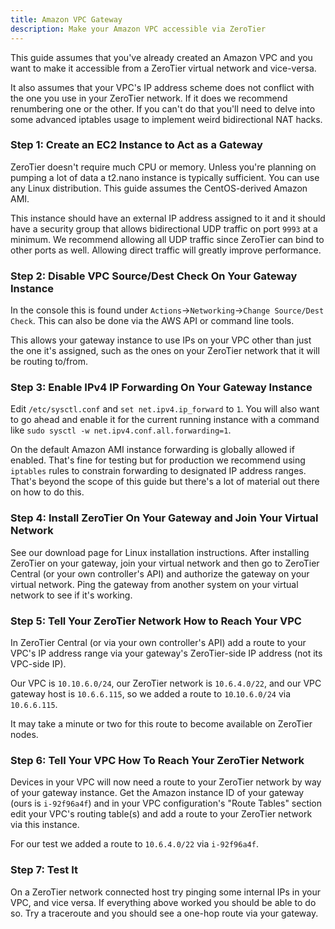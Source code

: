 ```yaml
---
title: Amazon VPC Gateway
description: Make your Amazon VPC accessible via ZeroTier
---
```


This guide assumes that you've already created an Amazon VPC and you want to make it accessible from a ZeroTier virtual network and vice-versa.

It also assumes that your VPC's IP address scheme does not conflict with the one you use in your ZeroTier network. If it does we recommend renumbering one or the other. If you can't do that you'll need to delve into some advanced iptables usage to implement weird bidirectional NAT hacks.

### Step 1: Create an EC2 Instance to Act as a Gateway

ZeroTier doesn't require much CPU or memory. Unless you're planning on pumping a lot of data a t2.nano instance is typically sufficient. You can use any Linux distribution. This guide assumes the CentOS-derived Amazon AMI.

This instance should have an external IP address assigned to it and it should have a security group that allows bidirectional UDP traffic on port `9993` at a minimum. We recommend allowing all UDP traffic since ZeroTier can bind to other ports as well. Allowing direct traffic will greatly improve performance.

### Step 2: Disable VPC Source/Dest Check On Your Gateway Instance

In the console this is found under `Actions`->`Networking`->`Change Source/Dest Check`. This can also be done via the AWS API or command line tools.

This allows your gateway instance to use IPs on your VPC other than just the one it's assigned, such as the ones on your ZeroTier network that it will be routing to/from.

### Step 3: Enable IPv4 IP Forwarding On Your Gateway Instance

Edit `/etc/sysctl.conf` and `set net.ipv4.ip_forward` to `1`. You will also want to go ahead and enable it for the current running instance with a command like `sudo sysctl -w net.ipv4.conf.all.forwarding=1`.

On the default Amazon AMI instance forwarding is globally allowed if enabled. That's fine for testing but for production we recommend using `iptables` rules to constrain forwarding to designated IP address ranges. That's beyond the scope of this guide but there's a lot of material out there on how to do this.

### Step 4: Install ZeroTier On Your Gateway and Join Your Virtual Network

See our download page for Linux installation instructions. After installing ZeroTier on your gateway, join your virtual network and then go to ZeroTier Central (or your own controller's API) and authorize the gateway on your virtual network. Ping the gateway from another system on your virtual network to see if it's working.

### Step 5: Tell Your ZeroTier Network How to Reach Your VPC

In ZeroTier Central (or via your own controller's API) add a route to your VPC's IP address range via your gateway's ZeroTier-side IP address (not its VPC-side IP).

Our VPC is `10.10.6.0/24`, our ZeroTier network is `10.6.4.0/22`, and our VPC gateway host is `10.6.6.115`, so we added a route to `10`.`10.6.0/24` via `10.6.6.115`.

It may take a minute or two for this route to become available on ZeroTier nodes.

### Step 6: Tell Your VPC How To Reach Your ZeroTier Network

Devices in your VPC will now need a route to your ZeroTier network by way of your gateway instance. Get the Amazon instance ID of your gateway (ours is `i-92f96a4f`) and in your VPC configuration's "Route Tables" section edit your VPC's routing table(s) and add a route to your ZeroTier network via this instance.

For our test we added a route to `10.6.4.0/22` via `i-92f96a4f`.

### Step 7: Test It

On a ZeroTier network connected host try pinging some internal IPs in your VPC, and vice versa. If everything above worked you should be able to do so. Try a traceroute and you should see a one-hop route via your gateway.
